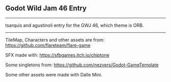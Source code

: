## Godot Wild Jam 46 Entry

---

tsarquis and agustinoli entry for the GWJ 46, which theme is ORB.

---

TileMap, Characters and other assets are from:
https://github.com/flareteam/flare-game

SFX made with: https://sfbgames.itch.io/chiptone

Some singletons from: https://github.com/nezvers/Godot-GameTemplate

Some other assets were made with Dalle Mini.
